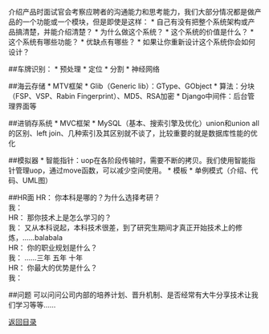 介绍产品时面试官会考察应聘者的沟通能力和思考能力，我们大部分情况都是做产品的一个功能或一个模块，但是即使是这样：
* 
自己有没有把整个系统架构或产品搞清楚，并能介绍清楚？
* 
为什么做这个系统？
* 
这个系统的价值是什么？
* 
这个系统有哪些功能？
* 
优缺点有哪些？
* 
如果让你重新设计这个系统你会如何设计？

##车牌识别：
* 
预处理
* 
定位
* 
分割
* 
神经网络

##海云存储
* 
MTV框架
* 
Glib（Generic lib）：GType、GObject
* 
算法：分块（FSP、VSP、Rabin Fingerprint）、MD5、RSA加密
* 
Django中间件：后台管理界面等

##进销存系统
* 
MVC框架
* 
MySQL（基本、搜索引擎及优化）union和union all的区别、left join、几种索引及其区别就不谈了，比较重要的就是数据库性能的优化

##模拟器
* 
智能指针：uop在各阶段传输时，需要不断的拷贝。我们使用智能指针管理uop，通过move函数，可以减少空间使用。
* 
模板
* 
单例模式（介绍、代码、UML图）

##HR面
HR： 你本科是哪的？为什么选择考研？<br>
我： <br>
HR： 那你技术上是怎么学习的？<br>
我： 又从本科说起，本科技术很差，到了研究生期间才真正开始技术上的修炼，……balabala<br>
HR： 你的职业规划是什么？<br>
我： ……三年 五年 十年<br>
HR： 你最大的优势是什么？<br>
我： 

##问题
可以问问公司内部的培养计划、晋升机制、是否经常有大牛分享技术让我们学习等等……


[返回目录](README.md)